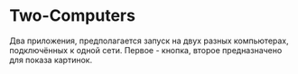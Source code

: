 # Two-Computers

Два приложения, предполагается запуск на двух разных компьютерах, подключённых к одной сети.
Первое - кнопка, второе предназначено для показа картинок.
